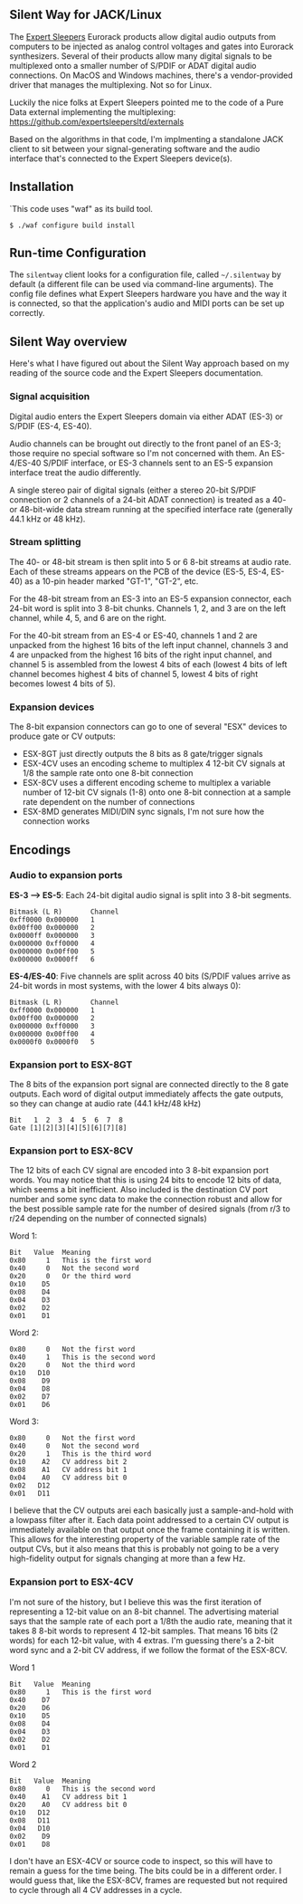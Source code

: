 ## Silent Way for JACK/Linux

The [Expert Sleepers](http://expert-sleepers.co.uk) Eurorack
products allow digital audio outputs from computers to be
injected as analog control voltages and gates into Eurorack
synthesizers.  Several of their products allow many digital
signals to be multiplexed onto a smaller number of S/PDIF or ADAT
digital audio connections.  On MacOS and Windows machines, there's
a vendor-provided driver that manages the multiplexing.  Not so
for Linux.

Luckily the nice folks at Expert Sleepers pointed me to the code
of a Pure Data external implementing the multiplexing:
https://github.com/expertsleepersltd/externals

Based on the algorithms in that code, I'm implmenting a
standalone JACK client to sit between your signal-generating
software and the audio interface that's connected to the Expert
Sleepers device(s).

## Installation

`This code uses "waf" as its build tool.

```
$ ./waf configure build install
```


## Run-time Configuration 

The `silentway` client looks for a configuration file, called
`~/.silentway` by default (a different file can be used via
command-line arguments).  The config file defines what Expert
Sleepers hardware you have and the way it is connected, so that
the application's audio and MIDI ports can be set up correctly. 


## Silent Way overview

Here's what I have figured out about the Silent Way approach
based on my reading of the source code and the Expert Sleepers
documentation.  

### Signal acquisition

Digital audio enters the Expert Sleepers domain via either ADAT
(ES-3) or S/PDIF (ES-4, ES-40).  

Audio channels can be brought out directly to the front panel of
an ES-3; those require no special software so I'm not concerned
with them.  An ES-4/ES-40 S/PDIF interface, or ES-3 channels sent
to an ES-5 expansion interface treat the audio differently.

A single stereo pair of  digital signals (either a stereo 20-bit
S/PDIF connection or 2 channels of a 24-bit ADAT connection) is
treated as a 40- or 48-bit-wide data stream running at the
specified interface rate (generally 44.1 kHz or 48 kHz).  

### Stream splitting

The 40- or 48-bit stream is then split into 5 or 6 8-bit streams
at audio rate. Each of these streams appears on the PCB of the
device (ES-5, ES-4, ES-40) as a 10-pin header marked "GT-1",
"GT-2", etc.  

For the 48-bit stream from an ES-3 into an ES-5 expansion
connector, each 24-bit word is split into 3 8-bit chunks.
Channels 1, 2, and 3 are on the left channel, while 4, 5, and 6
are on the right.

For the 40-bit stream from an ES-4 or ES-40, channels 1 and 2 are
unpacked from the highest 16 bits of the left input channel,
channels 3 and 4 are unpacked from the highest 16 bits of the
right input channel, and channel 5 is assembled from the lowest 4
bits of each (lowest 4 bits of left channel becomes highest 4
bits of channel 5, lowest 4 bits of right becomes lowest 4 bits of
5).

### Expansion devices 

The 8-bit expansion connectors can go to one of several "ESX" 
devices to produce gate or CV outputs: 

 * ESX-8GT just directly outputs the 8 bits as 8 gate/trigger
   signals
 * ESX-4CV uses an encoding scheme to multiplex 4 12-bit CV
   signals at 1/8 the sample rate onto one 8-bit connection
 * ESX-8CV uses a different encoding scheme to multiplex 
   a variable number of 12-bit CV signals (1-8) onto one 
   8-bit connection at a sample rate dependent on the number 
   of connections
 * ESX-8MD generates MIDI/DIN sync signals, I'm not sure how 
   the connection works 

## Encodings 

### Audio to expansion ports 

**ES-3 --> ES-5**: Each 24-bit digital audio signal is split into
3 8-bit segments.  
```
Bitmask (L R)       Channel 
0xff0000 0x000000   1
0x00ff00 0x000000   2
0x0000ff 0x000000   3
0x000000 0xff0000   4
0x000000 0x00ff00   5
0x000000 0x0000ff   6
```

**ES-4/ES-40**:  Five channels are split across 40 bits (S/PDIF
values arrive as 24-bit words in most systems, with the lower 4
bits always 0):
```
Bitmask (L R)       Channel 
0xff0000 0x000000   1
0x00ff00 0x000000   2
0x000000 0xff0000   3
0x000000 0x00ff00   4
0x0000f0 0x0000f0   5
```


### Expansion port to ESX-8GT 

The 8 bits of the expansion port signal are connected directly to
the 8 gate outputs.  Each word of digital output immediately affects the 
gate outputs, so they can change at audio rate (44.1 kHz/48 kHz)

```
Bit   1  2  3  4  5  6  7  8
Gate [1][2][3][4][5][6][7][8]
```

### Expansion port to ESX-8CV 

The 12 bits of each CV signal are encoded into 3 8-bit expansion
port words.  You may notice that this is using 24 bits to encode
12 bits of data, which seems a bit inefficient.  Also included is
the destination CV port number and some sync data to make the
connection robust and allow for the best possible sample rate for
the number of desired signals (from r/3 to r/24 depending on the
number of connected signals)

Word 1: 
```
Bit   Value  Meaning 
0x80     1   This is the first word
0x40     0   Not the second word
0x20     0   Or the third word
0x10    D5   
0x08    D4
0x04    D3
0x02    D2
0x01    D1 
```

Word 2: 
```
0x80     0   Not the first word
0x40     1   This is the second word
0x20     0   Not the third word
0x10   D10   
0x08    D9
0x04    D8
0x02    D7
0x01    D6 
```

Word 3: 
```
0x80     0   Not the first word
0x40     0   Not the second word
0x20     1   This is the third word
0x10    A2   CV address bit 2
0x08    A1   CV address bit 1
0x04    A0   CV address bit 0
0x02   D12
0x01   D11
```

I believe that the CV outputs arei each basically just a
sample-and-hold with a lowpass filter after it.  Each data point
addressed to a certain CV output is immediately available on that
output once the frame containing it is written. This allows for
the interesting property of the variable sample rate of the
output CVs, but it also means that this is probably not going to
be a very high-fidelity output for signals changing at more than
a few Hz. 

### Expansion port to ESX-4CV 

I'm not sure of the history, but I believe this was the first
iteration of representing a 12-bit value on an 8-bit channel.
The advertising material says that the sample rate of each port a
1/8th the audio rate, meaning that it takes 8 8-bit words to
represent 4 12-bit samples.  That means 16 bits (2 words) for
each 12-bit value, with 4 extras.  I'm guessing there's a 2-bit
word sync and a 2-bit CV address, if we follow the format of the 
ESX-8CV. 

Word 1
```
Bit   Value  Meaning 
0x80     1   This is the first word
0x40    D7 
0x20    D6   
0x10    D5   
0x08    D4
0x04    D3
0x02    D2
0x01    D1 
```

Word 2
```
Bit   Value  Meaning 
0x80     0   This is the second word
0x40    A1   CV address bit 1 
0x20    A0   CV address bit 0 
0x10   D12  
0x08   D11
0x04   D10
0x02    D9
0x01    D8
```
I don't have an ESX-4CV or source code to inspect, so this will
have to remain a guess for the time being.  The bits could be in
a different order.  I would guess that, like the ESX-8CV, frames
are requested but not required to cycle through all 4 CV
addresses in a cycle. 



